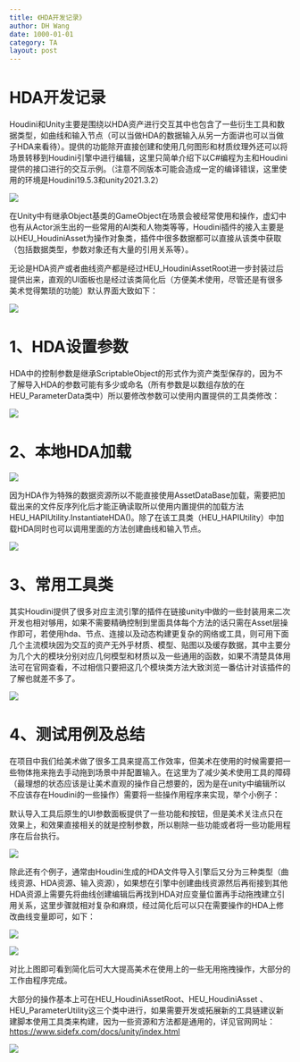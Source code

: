 ```yaml
---
title: 《HDA开发记录》
author: DH Wang
date: 1000-01-01
category: TA
layout: post
---
```


# HDA开发记录

Houdini和Unity主要是围绕以HDA资产进行交互其中也包含了一些衍生工具和数据类型，如曲线和输入节点（可以当做HDA的数据输入从另一方面讲也可以当做子HDA来看待）。提供的功能除开直接创建和使用几何图形和材质纹理外还可以将场景转移到Houdini引擎中进行编辑，这里只简单介绍下以C#编程为主和Houdini提供的接口进行的交互示例。（注意不同版本可能会造成一定的编译错误，这里使用的环境是Houdini19.5.3和unity2021.3.2）


![](https://dhwblog-1301640854.cos.ap-chongqing.myqcloud.com/picture/img/22/11/8/1.png)

在Unity中有继承Object基类的GameObject在场景会被经常使用和操作，虚幻中也有从Actor派生出的一些常用的AI类和人物类等等，Houdini插件的接入主要是以HEU_HoudiniAsset为操作对象类，插件中很多数据都可以直接从该类中获取（包括数据类型，参数对象还有大量的引用关系等）。

无论是HDA资产或者曲线资产都是经过HEU_HoudiniAssetRoot进一步封装过后提供出来，直观的UI面板也是经过该类简化后（方便美术使用，尽管还是有很多美术觉得繁琐的功能）默认界面大致如下：


![](https://dhwblog-1301640854.cos.ap-chongqing.myqcloud.com/picture/img/22/11/8/2.png)

# 1、HDA设置参数

HDA中的控制参数是继承ScriptableObject的形式作为资产类型保存的，因为不了解导入HDA的参数可能有多少或命名（所有参数是以数组存放的在HEU_ParameterData类中）所以要修改参数可以使用内置提供的工具类修改：


![](https://dhwblog-1301640854.cos.ap-chongqing.myqcloud.com/picture/img/22/11/8/3.png)

# 2、本地HDA加载

![](https://dhwblog-1301640854.cos.ap-chongqing.myqcloud.com/picture/img/22/11/8/4.png)

因为HDA作为特殊的数据资源所以不能直接使用AssetDataBase加载，需要把加载出来的文件反序列化后才能正确读取所以使用内置提供的加载方法HEU_HAPIUtility.InstantiateHDA()。除了在该工具类（HEU_HAPIUtility）中加载HDA同时也可以调用里面的方法创建曲线和输入节点。

![](https://dhwblog-1301640854.cos.ap-chongqing.myqcloud.com/picture/img/22/11/8/5.png)

# 3、常用工具类

其实Houdini提供了很多对应主流引擎的插件在链接unity中做的一些封装用来二次开发也相对够用，如果不需要精确控制到里面具体每个方法的话只需在Asset层操作即可，若使用hda、节点、连接以及动态构建更复杂的网络或工具，则可用下面几个主流模块因为交互的资产无外乎材质、模型、贴图以及缓存数据，其中主要分为几个大的模块分别对应几何模型和材质以及一些通用的函数，如果不清楚具体用法可在官网查看，不过相信只要把这几个模块类方法大致浏览一番估计对该插件的了解也就差不多了。

![](https://dhwblog-1301640854.cos.ap-chongqing.myqcloud.com/picture/img/22/11/8/6.png)

# 4、测试用例及总结

在项目中我们给美术做了很多工具来提高工作效率，但美术在使用的时候需要把一些物体拖来拖去手动拖到场景中并配置输入。在这里为了减少美术使用工具的障碍（最理想的状态应该是让美术直观的操作自己想要的，因为是在unity中编辑所以不应该存在Houdini的一些操作）需要将一些操作用程序来实现，举个小例子：

默认导入工具后原生的UI参数面板提供了一些功能和按钮，但是美术关注点只在效果上，和效果直接相关的就是控制参数，所以剔除一些功能或者将一些功能用程序在后台执行。

![](https://dhwblog-1301640854.cos.ap-chongqing.myqcloud.com/picture/img/22/11/8/7.png)

除此还有个例子，通常由Houdini生成的HDA文件导入引擎后又分为三种类型（曲线资源、HDA资源、输入资源），如果想在引擎中创建曲线资源然后再衔接到其他HDA资源上需要先将曲线创建编辑后再找到HDA对应变量位置再手动拖拽建立引用关系，这里步骤就相对复杂和麻烦，经过简化后可以只在需要操作的HDA上修改曲线变量即可，如下：

![](https://dhwblog-1301640854.cos.ap-chongqing.myqcloud.com/picture/img/22/11/8/8.png)

![](https://dhwblog-1301640854.cos.ap-chongqing.myqcloud.com/picture/img/22/11/8/9.png)

对比上图即可看到简化后可大大提高美术在使用上的一些无用拖拽操作，大部分的工作由程序完成。


 大部分的操作基本上可在HEU_HoudiniAssetRoot、HEU_HoudiniAsset 、HEU_ParameterUtility这三个类中进行，如果需要开发或拓展新的工具链建议新建脚本使用工具类来构建，因为一些资源和方法都是通用的，详见官网网址：https://www.sidefx.com/docs/unity/index.html

 
![](https://dhwblog-1301640854.cos.ap-chongqing.myqcloud.com/picture/img/22/11/8/10.png)